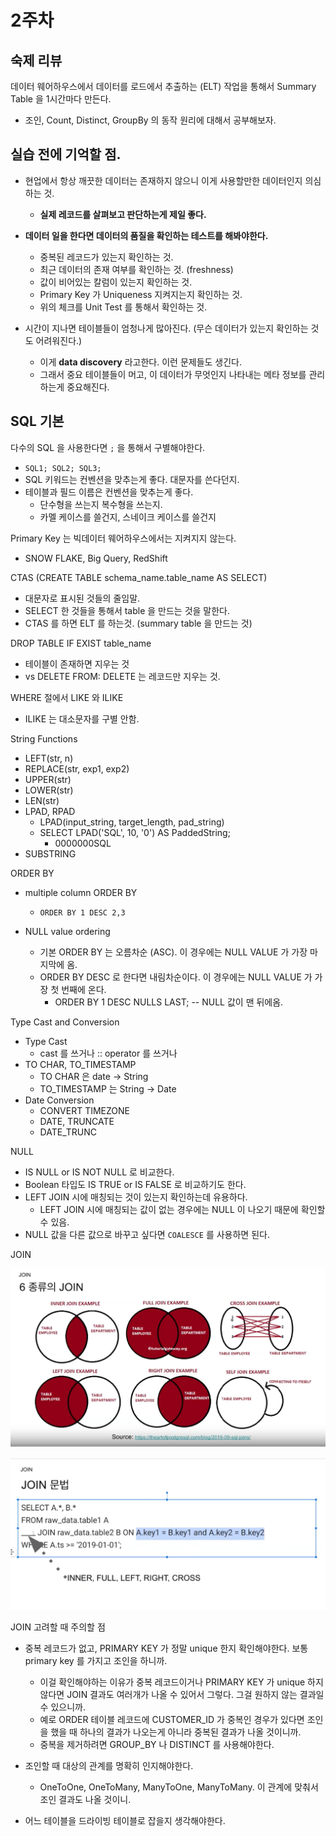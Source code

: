 # 2주차 

## 숙제 리뷰

데이터 웨어하우스에서 데이터를 로드에서 추출하는 (ELT) 작업을 통해서 Summary Table 을 1시간마다 만든다. 

- 조인, Count, Distinct, GroupBy 의 동작 원리에 대해서 공부해보자.

## 실습 전에 기억할 점. 

- 현업에서 항상 깨끗한 데이터는 존재하지 않으니 이게 사용할만한 데이터인지 의심하는 것. 
  - **실제 레코드를 살펴보고 판단하는게 제일 좋다.**

- **데이터 일을 한다면 데이터의 품질을 확인하는 테스트를 해봐야한다.** 
  - 중복된 레코드가 있는지 확인하는 것. 
  - 최근 데이터의 존재 여부를 확인하는 것. (freshness)
  - 값이 비어있는 칼럼이 있는지 확인하는 것. 
  - Primary Key 가 Uniqueness 지켜지는지 확인하는 것. 
  - 위의 체크를 Unit Test 를 통해서 확인하는 것.

- 시간이 지나면 테이블들이 엄청나게 많아진다. (무슨 데이터가 있는지 확인하는 것도 어려워진다.) 
  - 이게 **data discovery** 라고한다. 이런 문제들도 생긴다.  
  - 그래서 중요 테이블들이 머고, 이 데이터가 무엇인지 나타내는 메타 정보를 관리하는게 중요해진다. 

## SQL 기본 

다수의 SQL 을 사용한다면 `;` 을 통해서 구별해야한다. 
- `SQL1; SQL2; SQL3;`
- SQL 키워드는 컨벤션을 맞추는게 좋다. 대문자를 쓴다던지. 
- 테이블과 필드 이름은 컨벤션을 맞추는게 좋다. 
  - 단수형을 쓰는지 복수형을 쓰는지.
  - 카멜 케이스를 쓸건지, 스네이크 케이스를 쓸건지

Primary Key 는 빅데이터 웨어하우스에서는 지켜지지 않는다.
- SNOW FLAKE, Big Query, RedShift

CTAS (CREATE TABLE schema_name.table_name AS SELECT)
- 대문자로 표시된 것들의 줄임말.
- SELECT 한 것들을 통해서 table 을 만드는 것을 말한다.
- CTAS 를 하면 ELT 를 하는것. (summary table 을 만드는 것)

DROP TABLE IF EXIST table_name 
- 테이블이 존재하면 지우는 것
- vs DELETE FROM: DELETE 는 레코드만 지우는 것.

WHERE 절에서 LIKE 와 ILIKE 
- ILIKE 는 대소문자를 구별 안함.

String Functions 
- LEFT(str, n)
- REPLACE(str, exp1, exp2)
- UPPER(str)
- LOWER(str)
- LEN(str)
- LPAD, RPAD
  - LPAD(input_string, target_length, pad_string)
  - SELECT LPAD('SQL', 10, '0') AS PaddedString;
    - 0000000SQL
- SUBSTRING

ORDER BY
- multiple column ORDER BY
  - `ORDER BY 1 DESC 2,3`

- NULL value ordering 
  - 기본 ORDER BY 는 오름차순 (ASC). 이 경우에는 NULL VALUE 가 가장 마지막에 옴. 
  - ORDER BY DESC 로 한다면 내림차순이다. 이 경우에는 NULL VALUE 가 가장 첫 번째에 온다.
    - ORDER BY 1 DESC NULLS LAST; -- NULL 값이 맨 뒤에옴.

Type Cast and Conversion 
- Type Cast 
  - cast 를 쓰거나 :: operator 를 쓰거나 
- TO CHAR, TO_TIMESTAMP 
  - TO CHAR 은 date -> String
  - TO_TIMESTAMP 는 String -> Date 
- Date Conversion 
  - CONVERT TIMEZONE
  - DATE, TRUNCATE
  - DATE_TRUNC

NULL
- IS NULL or IS NOT NULL 로 비교한다. 
- Boolean 타입도 IS TRUE or IS FALSE 로 비교하기도 한다. 
- LEFT JOIN 시에 매칭되는 것이 있는지 확인하는데 유용하다.
  - LEFT JOIN 시에 매칭되는 값이 없는 경우에는 NULL 이 나오기 때문에 확인할 수 있음.
- NULL 값을 다른 값으로 바꾸고 싶다면 `COALESCE` 를 사용하면 된다. 

JOIN 

![](./image/join%20type.png)

![](./image/join%20sql.png)

JOIN 고려할 때 주의할 점 
- 중복 레코드가 없고, PRIMARY KEY 가 정말 unique 한지 확인해야한다. 보통 primary key 를 가지고 조인을 하니까.
  - 이걸 확인해야하는 이유가 중복 레코드이거나 PRIMARY KEY 가 unique 하지 않다면 JOIN 결과도 여러개가 나올 수 있어서 그렇다. 그걸 원하지 않는 결과일 수 있으니까. 
  - 예로 ORDER 테이블 레코드에 CUSTOMER_ID 가 중복인 경우가 있다면 조인을 했을 때 하나의 결과가 나오는게 아니라 중복된 결과가 나올 것이니까. 
  - 중복을 제거하려면 GROUP_BY 나 DISTINCT 를 사용해야한다. 

- 조인할 때 대상의 관계를 명확히 인지해야한다.
  - OneToOne, OneToMany, ManyToOne, ManyToMany. 이 관계에 맞춰서 조인 결과도 나올 것이니.

- 어느 테이블을 드라이빙 테이블로 잡을지 생각해야한다.